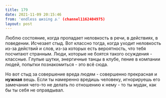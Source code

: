 ```yaml
---
title: 179
date: 2021-11-09 20:15:46
from: 'endless шизing ⍼' (channel1162404975)
layout: post
---
```


Люблю состояние, когда пропадает неловкость в речи, в действиях, в поведении. Исчезает стыд.
Вот классно тогда, когда уходит неловкость из-за действий и слов, из-за которых есть вероятность, что тебя посчитают странным. Люди, которые не боятся такого осуждения - классные. Глупые шутки, энергичные танцы в клубе, пение в компании людей, попытки познакомиться - это всё сюда.


Но вот стыд за совершение вреда людям - совершенно прекрасная и **нужная** вещь. Если ты намеренно вредишь человеку, игнорируешь его замечания чего-то не делать по отношению к нему - то ты мудак, как бы ты себя не оправдывал.
